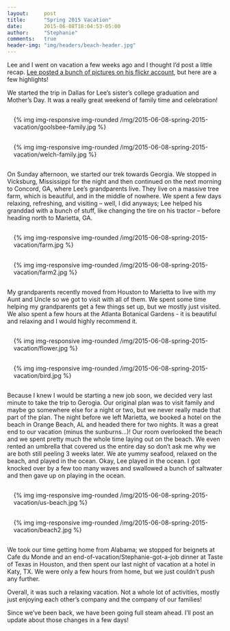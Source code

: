 ```yaml
---
layout:     post
title:      "Spring 2015 Vacation"
date:       2015-06-08T18:04:53-05:00
author:     "Stephanie"
comments:   true
header-img: "img/headers/beach-header.jpg"
---
```


Lee and I went on vacation a few weeks ago and I thought I’d post a little recap. [Lee posted a bunch of pictures on his flickr account](https://www.flickr.com/photos/jlgoolsbee/albums/72157651594147394/), but here are a few highlights!

We started the trip in Dallas for Lee’s sister’s college graduation and Mother’s Day. It was a really great weekend of family time and celebration!

<div class="row">
  <div class="col-sm-6" style="padding: 15px;">{% img img-responsive img-rounded /img/2015-06-08-spring-2015-vacation/goolsbee-family.jpg %}</div>
  <div class="col-sm-6" style="padding: 15px;">{% img img-responsive img-rounded /img/2015-06-08-spring-2015-vacation/welch-family.jpg %}</div>
</div>

On Sunday afternoon, we started our trek towards Georgia. We stopped in Vicksburg, Mississippi for the night and then continued on the next morning to Concord, GA, where Lee’s grandparents live. They live on a massive tree farm, which is beautiful, and in the middle of nowhere. We spent a few days relaxing, refreshing, and visiting – well, I did anyways; Lee helped his granddad with a bunch of stuff, like changing the tire on his tractor – before heading north to Marietta, GA.

<div class="row">
  <div class="col-sm-6" style="padding: 15px;">{% img img-responsive img-rounded /img/2015-06-08-spring-2015-vacation/farm.jpg %}</div>
  <div class="col-sm-6" style="padding: 15px;">{% img img-responsive img-rounded /img/2015-06-08-spring-2015-vacation/farm2.jpg %}</div>
</div>

My grandparents recently moved from Houston to Marietta to live with my Aunt and Uncle so we got to visit with all of them. We spent some time helping my grandparents get a few things set up, but we mostly just visited. We also spent a few hours at the Atlanta Botanical Gardens - it is beautiful and relaxing and I would highly recommend it.

<div class="row">
  <div class="col-sm-6" style="padding: 15px;">{% img img-responsive img-rounded /img/2015-06-08-spring-2015-vacation/flower.jpg %}</div>
  <div class="col-sm-6" style="padding: 15px;">{% img img-responsive img-rounded /img/2015-06-08-spring-2015-vacation/bird.jpg %}</div>
</div>

Because I knew I would be starting a new job soon, we decided very last minute to take the trip to Gerogia. Our original plan was to visit family and maybe go somewhere else for a night or two, but we never really made that part of the plan. The night before we left Marietta, we booked a hotel on the beach in Orange Beach, AL and headed there for two nights. It was a great end to our vacation (minus the sunburns…)! Our room overlooked the beach and we spent pretty much the whole time laying out on the beach. We even rented an umbrella that covered us the entire day so don’t ask me why we are both still peeling 3 weeks later. We ate yummy seafood, relaxed on the beach, and played in the ocean. Okay, Lee played in the ocean. I got knocked over by a few too many waves and swallowed a bunch of saltwater and then gave up on playing in the ocean.

<div class="row">
  <div class="col-sm-6" style="padding: 15px;">{% img img-responsive img-rounded /img/2015-06-08-spring-2015-vacation/us-beach.jpg %}</div>
  <div class="col-sm-6" style="padding: 15px;">{% img img-responsive img-rounded /img/2015-06-08-spring-2015-vacation/beach2.jpg %}</div>
</div>

We took our time getting home from Alabama; we stopped for beignets at Cafe du Monde and an end-of-vacation/Stephanie-got-a-job dinner at Taste of Texas in Houston, and then spent our last night of vacation at a hotel in Katy, TX. We were only a few hours from home, but we just couldn’t push any further.

Overall, it was such a relaxing vacation. Not a whole lot of activities, mostly just enjoying each other’s company and the company of our families!

Since we’ve been back, we have been going full steam ahead. I’ll post an update about those changes in a few days!